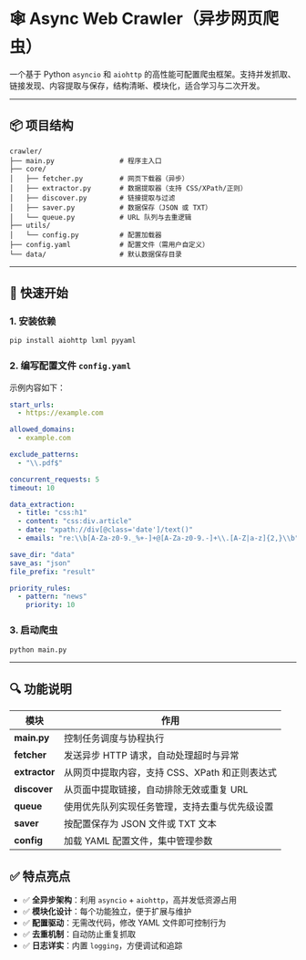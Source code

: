 
# 🕸️ Async Web Crawler（异步网页爬虫）

一个基于 Python `asyncio` 和 `aiohttp` 的高性能可配置爬虫框架。支持并发抓取、链接发现、内容提取与保存，结构清晰、模块化，适合学习与二次开发。

---

## 📦 项目结构

```
crawler/
├── main.py                # 程序主入口
├── core/
│   ├── fetcher.py         # 网页下载器（异步）
│   ├── extractor.py       # 数据提取器（支持 CSS/XPath/正则）
│   ├── discover.py        # 链接提取与过滤
│   ├── saver.py           # 数据保存（JSON 或 TXT）
│   └── queue.py           # URL 队列与去重逻辑
├── utils/
│   └── config.py          # 配置加载器
├── config.yaml            # 配置文件（需用户自定义）
└── data/                  # 默认数据保存目录
```

---

## 🚀 快速开始

### 1. 安装依赖

```bash
pip install aiohttp lxml pyyaml
```

### 2. 编写配置文件 `config.yaml`

示例内容如下：

```yaml
start_urls:
  - https://example.com

allowed_domains:
  - example.com

exclude_patterns:
  - "\\.pdf$"

concurrent_requests: 5
timeout: 10

data_extraction:
  - title: "css:h1"
  - content: "css:div.article"
  - date: "xpath://div[@class='date']/text()"
  - emails: "re:\\b[A-Za-z0-9._%+-]+@[A-Za-z0-9.-]+\\.[A-Z|a-z]{2,}\\b"

save_dir: "data"
save_as: "json"
file_prefix: "result"

priority_rules:
  - pattern: "news"
    priority: 10
```

### 3. 启动爬虫

```bash
python main.py
```

---

## 🔍 功能说明

| 模块            | 作用                           |
| ------------- | ---------------------------- |
| **main.py**   | 控制任务调度与协程执行                  |
| **fetcher**   | 发送异步 HTTP 请求，自动处理超时与异常       |
| **extractor** | 从网页中提取内容，支持 CSS、XPath 和正则表达式 |
| **discover**  | 从页面中提取链接，自动排除无效或重复 URL       |
| **queue**     | 使用优先队列实现任务管理，支持去重与优先级设置      |
| **saver**     | 按配置保存为 JSON 文件或 TXT 文本       |
| **config**    | 加载 YAML 配置文件，集中管理参数          |



## ✅ 特点亮点

* ✅ **全异步架构**：利用 `asyncio` + `aiohttp`，高并发低资源占用
* ✅ **模块化设计**：每个功能独立，便于扩展与维护
* ✅ **配置驱动**：无需改代码，修改 YAML 文件即可控制行为
* ✅ **去重机制**：自动防止重复抓取
* ✅ **日志详实**：内置 `logging`，方便调试和追踪


